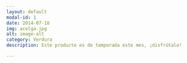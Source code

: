 ```yaml
---
layout: default
modal-id: 1
date: 2014-07-18
img: acelga.jpg
alt: image-alt
category: Verdura
description: Este producto es de temporada este mes, ¡disfrútalo!

---
```


